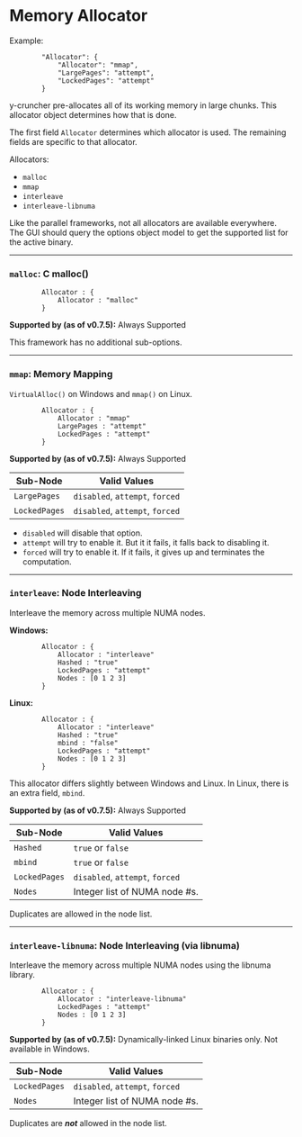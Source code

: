 Memory Allocator
=====

Example:
```
        "Allocator": {
            "Allocator": "mmap",
            "LargePages": "attempt",
            "LockedPages": "attempt"
        }
```

y-cruncher pre-allocates all of its working memory in large chunks. This allocator object determines how that is done.

The first field `Allocator` determines which allocator is used. The remaining fields are specific to that allocator.

Allocators:
- `malloc`
- `mmap`
- `interleave`
- `interleave-libnuma`

Like the parallel frameworks, not all allocators are available everywhere.
The GUI should query the options object model to get the supported list for the active binary.

-----

### `malloc`: C malloc()
```
        Allocator : {
            Allocator : "malloc"
        }
```

**Supported by (as of v0.7.5):** Always Supported

This framework has no additional sub-options.

-----

### `mmap`: Memory Mapping

`VirtualAlloc()` on Windows and `mmap()` on Linux.

```
        Allocator : {
            Allocator : "mmap"
            LargePages : "attempt"
            LockedPages : "attempt"
        }
```

**Supported by (as of v0.7.5):** Always Supported

|Sub-Node      |Valid Values |
|--------------|-------------|
|`LargePages`  |`disabled`, `attempt`, `forced` |
|`LockedPages` |`disabled`, `attempt`, `forced` |

- `disabled` will disable that option.
- `attempt` will try to enable it. But it it fails, it falls back to disabling it.
- `forced` will try to enable it. If it fails, it gives up and terminates the computation.

-----

### `interleave`: Node Interleaving

Interleave the memory across multiple NUMA nodes.

**Windows:**

```
        Allocator : {
            Allocator : "interleave"
            Hashed : "true"
            LockedPages : "attempt"
            Nodes : [0 1 2 3]
        }
```

**Linux:**

```
        Allocator : {
            Allocator : "interleave"
            Hashed : "true"
            mbind : "false"
            LockedPages : "attempt"
            Nodes : [0 1 2 3]
        }
```

This allocator differs slightly between Windows and Linux. In Linux, there is an extra field, `mbind`.

**Supported by (as of v0.7.5):** Always Supported

|Sub-Node      |Valid Values |
|--------------|-------------|
|`Hashed`      |`true` or `false`               |
|`mbind`       |`true` or `false`               |
|`LockedPages` |`disabled`, `attempt`, `forced` |
|`Nodes`       |Integer list of NUMA node #s.   |

Duplicates are allowed in the node list.

-----

### `interleave-libnuma`: Node Interleaving (via libnuma)

Interleave the memory across multiple NUMA nodes using the libnuma library.

```
        Allocator : {
            Allocator : "interleave-libnuma"
            LockedPages : "attempt"
            Nodes : [0 1 2 3]
        }
```

**Supported by (as of v0.7.5):** Dynamically-linked Linux binaries only. Not available in Windows.

|Sub-Node      |Valid Values |
|--------------|-------------|
|`LockedPages` |`disabled`, `attempt`, `forced` |
|`Nodes`       |Integer list of NUMA node #s.   |

Duplicates are ***not*** allowed in the node list.





